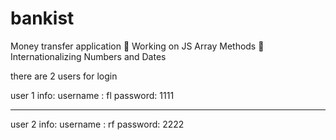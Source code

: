 # bankist
Money transfer application
🔹 Working on JS Array Methods 
🔹 Internationalizing Numbers and Dates


there are 2 users for login

user 1 info:
username : fl
password: 1111
_______________


user 2 info:
username : rf
password: 2222
